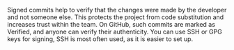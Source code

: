 Signed commits help to verify that the changes were made by the developer and not someone else. This protects the project from code substitution and increases trust within the team. On GitHub, such commits are marked as Verified, and anyone can verify their authenticity. You can use SSH or GPG keys for signing, SSH is most often used, as it is easier to set up.
